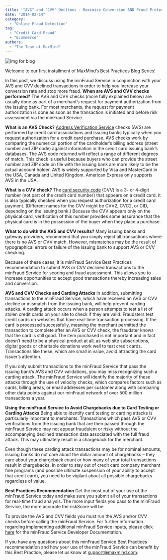 ```yaml
---
title: '"AVS" and "CVV" Declines - Maximize Conversion AND Fraud Protection'
date: "2014-02-14"
category:
  - "Online Fraud Detection"
tag:
  - "Credit Card Fraud"
  - "Ecommerce"
authors:
  - "The Team at MaxMind"
---
```


![img for blog](/images/2014/02/img-for-blog.jpg)

Welcome to our first installment of MaxMind’s Best Practices Blog Series!

In this post, we discuss using the minFraud Service in conjunction with your AVS
and CVV declined transactions in order to help you increase your conversion rate
and stop more fraud. **When are AVS and CVV checks performed?** The AVS and CVV
checks (more fully explained below) are usually done as part of a merchant’s
request for payment authorization from the issuing bank. For most merchants, the
request for payment authorization is done as soon as the transaction is
initiated and before risk assessment via the minFraud Service.

**What is an AVS Check?**
[Address Verification Service](https://en.wikipedia.org/wiki/Address_Verification_System)
checks (AVS) are performed by credit card associations and issuing banks
typically when you request authorization for a credit card purchase. AVS checks
work by comparing the numerical portion of the cardholder’s billing address
(street number and ZIP code) against information in the credit card issuing
bank’s databases. The AVS code returned will reflect a range of different
degrees of match. This check is useful because buyers who can provide the street
number and ZIP code on file with the issuing bank are more likely to be the
actual account holder. AVS is widely supported by Visa and MasterCard in the
USA, Canada and United Kingdom. American Express only supports AVS in the USA.

**What is a CVV check?** The
[card security code](https://en.wikipedia.org/wiki/Card_security_code) (CVV) is
a 3- or 4-digit number (not part of the credit card number) that appears on a
credit card. It is also typically checked when you request authorization for a
credit card payment. (Different names for the CVV might be CVV2, CVC2, or CID,
depending on the issuing bank.) Because the CVV appears only on the physical
card, verification of this number provides some assurance that the physical card
is in the possession of the buyer when they place a purchase.

**What to do with the AVS and CVV results?** Many issuing banks and gateway
providers, recommend that you simply reject all transactions where there is no
AVS or CVV match. However, mismatches may be the result of typographical errors
or failure of the issuing bank to support AVS or CVV checking.

Because of these cases, it is minFraud Service Best Practices recommendation to
submit AVS or CVV declined transactions to the minFraud Service for scoring and
fraud assessment. This allows you to increase opportunities to accept good
transactions thereby increasing sales and conversion.

**AVS and CVV Checks and Carding Attacks** In addition, submitting transactions
to the minFraud Service, which have received an AVS or CVV decline or mismatch
from the issuing bank, will help prevent carding attacks. A carding attack
occurs when a person attempts to test a list of stolen credit cards on your site
to check if they are valid. Fraudsters test credit cards on websites that have
real-time transaction processing. If the card is processed successfully, meaning
the merchant permitted the transaction to complete after an AVS or CVV check,
the fraudster knows that the card is still good. The item purchased is not
important and in fact doesn’t need to be a physical product at all, as web site
subscriptions, digital goods or charitable donations work well to test credit
cards. Transactions like these, which are small in value, avoid attracting the
card issuer’s attention.

If you only submit transactions to the minFraud Service that pass the issuing
bank’s AVS and CVV validations, you may miss recognizing such a carding attack.
The minFraud Service will identify the majority of these attacks through the use
of velocity checks, which compares factors such as cards, billing areas, or
email addresses per customer along with comparing other data points against our
minFraud network of over 500 million transactions a year.

**Using the minFraud Service to Avoid Chargebacks due to Card Testing or Carding
Attacks** Being able to identify card testing or carding attacks is particularly
important to merchants. Transactions which pass AVS or CVV verifications from
the issuing bank that are then passed through the minFraud Service may not
appear fraudulent or risky without the accompanying declined transaction data
associated with the full fraud attack. This may ultimately result in a
chargeback for the merchant.

Even though these carding attack transactions may be for nominal amounts,
issuing banks do not care about the dollar amount of chargebacks – they care
about your chargeback count or how many of your total transactions result in
chargebacks. In order to stay out of credit card company merchant fine programs
(and possible ultimate suspension of your ability to accept that credit card),
you need to be vigilant about all possible chargebacks regardless of value.

**Best Practices Recommendation** Get the most out of your use of the minFraud
Service today and make sure you submit all of your transactions for real-time
fraud analysis. The more input fields you pass to the minFraud Service, the more
accurate the riskScore will be.

To provide the AVS and CVV fields you must run the AVS and/or CVV checks before
calling the minFraud Service. For further information regarding implementing
additional minFraud Service inputs, please click
[here](https://dev.maxmind.com/minfraud/) for the minFraud Service Developer
Documentation.

If you have any questions about this minFraud Service Best Practices
recommendation and how your use of the minFraud Service can benefit by this Best
Practice, please let us know at <support@maxmind.com>.
